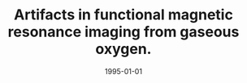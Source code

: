 ---
title: "Artifacts in functional magnetic resonance imaging from gaseous oxygen."
date: 1995-01-01
authors_string: S. Bates, Z. Yetkin, A. Jesmanowicz, J. Hyde, Peter Bandettini, L. Estkowski, V. Haughton
authors:
   - S. Bates
   - Z. Yetkin
   - A. Jesmanowicz
   - J. Hyde
   - Peter Bandettini
   - L. Estkowski
   - V. Haughton
author_ids:
   - peter_bandettini
journal: 'Journal of magnetic resonance imaging : JMRI'
volume: 5
issue: 
pages: 443-445
book_title: ''
publisher: ''
abstract: ''
project_id: 
paper_url: 
doi: 
data_loc: ''
code_loc: ''
file: '/assets/publications//assets/publications/'
file_name: '/assets/publications/'
type: journal_article
pub_str: ' (1995) Journal of magnetic resonance imaging : JMRI 5: 443-445'
layout: publication 
---